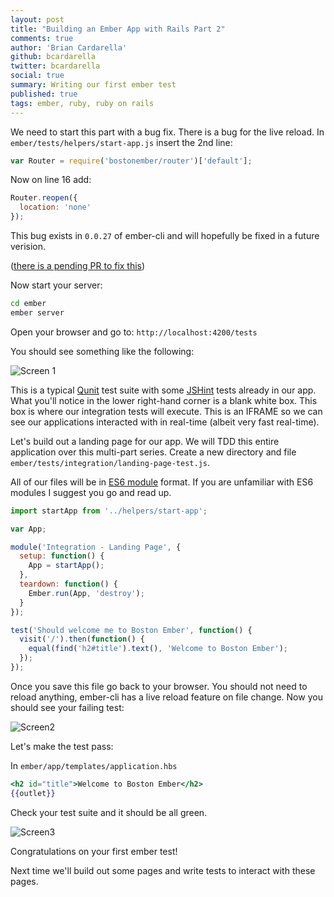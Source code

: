 ```yaml
---
layout: post
title: "Building an Ember App with Rails Part 2"
comments: true
author: 'Brian Cardarella'
github: bcardarella
twitter: bcardarella
social: true
summary: Writing our first ember test
published: true
tags: ember, ruby, ruby on rails
---
```


We need to start this part with a bug fix. There is a bug for the live reload. In `ember/tests/helpers/start-app.js`
insert the 2nd line:

```js
var Router = require('bostonember/router')['default'];
```

Now on line 16 add:

```js
Router.reopen({
  location: 'none'
});
```

This bug exists in `0.0.27` of ember-cli and will hopefully be fixed in a future verision.

([there is a pending PR to fix this](https://github.com/stefanpenner/ember-cli/issues/667))

Now start your server:

```bash
cd ember
ember server
```

Open your browser and go to: `http://localhost:4200/tests`

You should see something like the following:

![Screen 1](http://i.imgur.com/bufKV2c.png)

This is a typical [Qunit](http://qunitjs.com/) test suite with some
[JSHint](http://www.jshint.com/) tests already in our app. What you'll notice in the lower
right-hand corner is a blank white box. This box is where our
integration tests will execute. This is an IFRAME so we can see our
applications interacted with in real-time (albeit very fast real-time).

Let's build out a landing page for our app. We will TDD this entire
application over this multi-part series. Create a new directory and file
`ember/tests/integration/landing-page-test.js`.

All of our files will be in
[ES6 module](http://wiki.ecmascript.org/doku.php?id=harmony:modules)
format. If you are unfamiliar with ES6 modules I suggest you go and read
up.

```js
import startApp from '../helpers/start-app';

var App;

module('Integration - Landing Page', {
  setup: function() {
    App = startApp();
  },
  teardown: function() {
    Ember.run(App, 'destroy');
  }
});

test('Should welcome me to Boston Ember', function() {
  visit('/').then(function() {
    equal(find('h2#title').text(), 'Welcome to Boston Ember');
  });
});
```

Once you save this file go back to your browser. You should not need to reload anything, ember-cli has a live reload feature on file
change. Now you should see your failing test:

![Screen2](http://i.imgur.com/l7y146I.png)

Let's make the test pass:

In `ember/app/templates/application.hbs`

```hbs
<h2 id="title">Welcome to Boston Ember</h2>
{{outlet}}
```

Check your test suite and it should be all green.

![Screen3](http://i.imgur.com/242RLGf.png)

Congratulations on your first ember test!

Next time we'll build out some pages and write tests to interact with
these pages.
